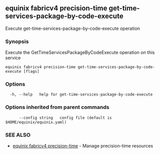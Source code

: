 ## equinix fabricv4 precision-time get-time-services-package-by-code-execute

Execute get-time-services-package-by-code-execute operation

### Synopsis

Execute the GetTimeServicesPackageByCodeExecute operation on this service

```
equinix fabricv4 precision-time get-time-services-package-by-code-execute [flags]
```

### Options

```
  -h, --help   help for get-time-services-package-by-code-execute
```

### Options inherited from parent commands

```
      --config string   config file (default is $HOME/equinix/equinix.yaml)
```

### SEE ALSO

* [equinix fabricv4 precision-time](equinix_fabricv4_precision-time.md)	 - Manage precision-time resources

